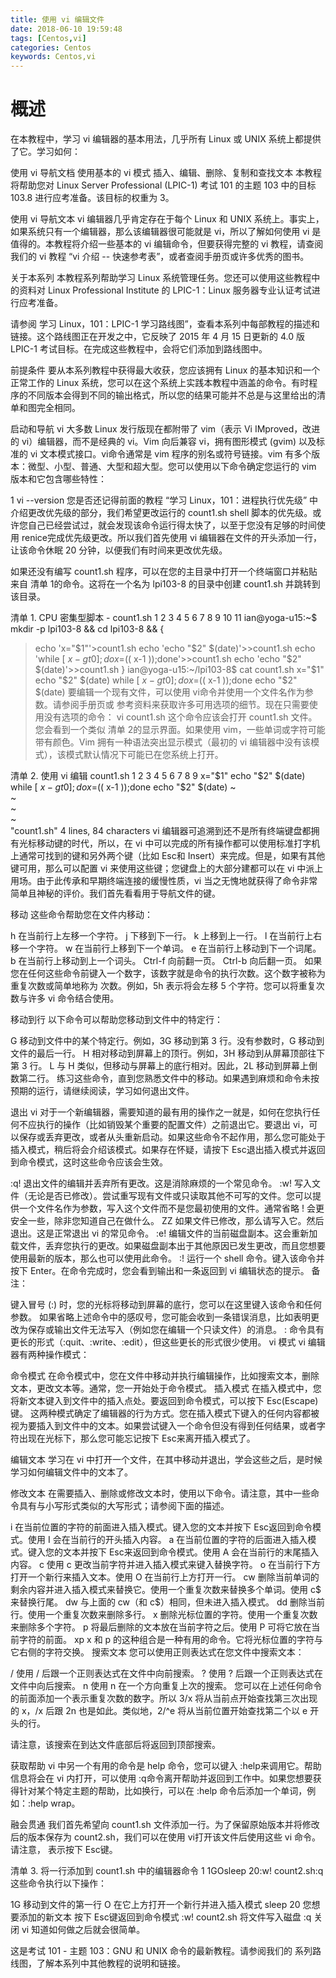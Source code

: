 ```yaml
---
title: 使用 vi 编辑文件
date: 2018-06-10 19:59:48
tags: [Centos,vi]
categories: Centos
keywords: Centos,vi
---
```


# 概述
在本教程中，学习 vi 编辑器的基本用法，几乎所有 Linux 或 UNIX 系统上都提供了它。学习如何：

使用 vi 导航文档
使用基本的 vi 模式
插入、编辑、删除、复制和查找文本
本教程将帮助您对 Linux Server Professional (LPIC-1) 考试 101 的主题 103 中的目标 103.8 进行应考准备。该目标的权重为 3。

使用 vi 导航文本
vi 编辑器几乎肯定存在于每个 Linux 和 UNIX 系统上。事实上，如果系统只有一个编辑器，那么该编辑器很可能就是 vi，所以了解如何使用 vi 是值得的。本教程将介绍一些基本的 vi 编辑命令，但要获得完整的 vi 教程，请查阅我们的 vi 教程 “vi 介绍 -- 快速参考表”，或者查阅手册页或许多优秀的图书。

关于本系列
本教程系列帮助学习 Linux 系统管理任务。您还可以使用这些教程中的资料对 Linux Professional Institute 的 LPIC-1：Linux 服务器专业认证考试进行应考准备。

请参阅 学习 Linux，101：LPIC-1 学习路线图”，查看本系列中每部教程的描述和链接。这个路线图正在开发之中，它反映了 2015 年 4 月 15 日更新的 4.0 版 LPIC-1 考试目标。在完成这些教程中，会将它们添加到路线图中。

前提条件
要从本系列教程中获得最大收获，您应该拥有 Linux 的基本知识和一个正常工作的 Linux 系统，您可以在这个系统上实践本教程中涵盖的命令。有时程序的不同版本会得到不同的输出格式，所以您的结果可能并不总是与这里给出的清单和图完全相同。

启动和导航 vi
大多数 Linux 发行版现在都附带了 vim（表示 Vi IMproved，改进的 vi）编辑器，而不是经典的 vi。Vim 向后兼容 vi，拥有图形模式 (gvim) 以及标准的 vi 文本模式接口。vi命令通常是 vim 程序的别名或符号链接。vim 有多个版本：微型、小型、普通、大型和超大型。您可以使用以下命令确定您运行的 vim 版本和它包含哪些特性：

1
vi --version
您是否还记得前面的教程 “学习 Linux，101：进程执行优先级” 中介绍更改优先级的部分，我们希望更改运行的 count1.sh shell 脚本的优先级。或许您自己已经尝试过，就会发现该命令运行得太快了，以至于您没有足够的时间使用 renice完成优先级更改。所以我们首先使用 vi 编辑器在文件的开头添加一行，让该命令休眠 20 分钟，以便我们有时间来更改优先级。

如果还没有编写 count1.sh 程序，可以在您的主目录中打开一个终端窗口并粘贴来自 清单 1的命令。这将在一个名为 lpi103-8 的目录中创建 count1.sh 并跳转到该目录。

清单 1. CPU 密集型脚本 - count1.sh
1
2
3
4
5
6
7
8
9
10
11
ian@yoga-u15:~$ mkdir -p lpi103-8 && cd lpi103-8 && {
> echo 'x="$1"'>count1.sh
> echo 'echo "$2" $(date)'>>count1.sh
> echo 'while [ $x -gt 0 ]; do x=$(( x-1 ));done'>>count1.sh
> echo 'echo "$2" $(date)'>>count1.sh
> }
ian@yoga-u15:~/lpi103-8$ cat count1.sh
x="$1"
echo "$2" $(date) 
while [ $x -gt 0 ]; do x=$(( x-1 ));done 
echo "$2" $(date)
要编辑一个现有文件，可以使用 vi命令并使用一个文件名作为参数。请参阅手册页或 参考资料来获取许多可用选项的细节。现在只需要使用没有选项的命令：
vi count1.sh
这个命令应该会打开 count1.sh 文件。您会看到一个类似 清单 2的显示界面。如果使用 vim，一些单词或字符可能带有颜色。Vim 拥有一种语法突出显示模式（最初的 vi 编辑器中没有该模式），该模式默认情况下可能已在您系统上打开。

清单 2. 使用 vi 编辑 count1.sh
1
2
3
4
5
6
7
8
9
x="$1"
 echo "$2" $(date) 
 while [ $x -gt 0 ]; do x=$(( x-1 ));done 
 echo "$2" $(date) 
 ~                                                                                 
 ~                                                                                 
 ~                                                                                 
 ~                                                                                 
"count1.sh" 4 lines, 84 characters
vi 编辑器可追溯到还不是所有终端键盘都拥有光标移动键的时代，所以，在 vi 中可以完成的所有操作都可以使用标准打字机上通常可找到的键和另外两个键（比如 Esc和 Insert）来完成。但是，如果有其他键可用，那么可以配置 vi 来使用这些键；您键盘上的大部分建都可以在 vi 中派上用场。由于此传承和早期终端连接的缓慢性质，vi 当之无愧地就获得了命令非常简单且神秘的评价。我们首先看看用于导航文件的键。

移动
这些命令帮助您在文件内移动：

h
在当前行上左移一个字符。
j
下移到下一行。
k
上移到上一行。
l
在当前行上右移一个字符。
w
在当前行上移到下一个单词。
e
在当前行上移动到下一个词尾。
b
在当前行上移动到上一个词头。
Ctrl-f
向前翻一页。
Ctrl-b
向后翻一页。
如果您在任何这些命令前键入一个数字，该数字就是命令的执行次数。这个数字被称为 重复次数或简单地称为 次数。例如，5h 表示将会左移 5 个字符。您可以将重复次数与许多 vi 命令结合使用。

移动到行
以下命令可以帮助您移动到文件中的特定行：

G
移动到文件中的某个特定行。例如，3G 移动到第 3 行。没有参数时，G 移动到文件的最后一行。
H
相对移动到屏幕上的顶行。例如，3H 移动到从屏幕顶部往下第 3 行。
L
与 H 类似，但移动与屏幕上的底行相对。因此，2L 移动到屏幕上倒数第二行。
练习这些命令，直到您熟悉文件中的移动。如果遇到麻烦和命令未按预期的运行，请继续阅读，学习如何退出文件。

退出 vi
对于一个新编辑器，需要知道的最有用的操作之一就是，如何在您执行任何不应执行的操作（比如销毁某个重要的配置文件）之前退出它。要退出 vi，可以保存或丢弃更改，或者从头重新启动。如果这些命令不起作用，那么您可能处于插入模式，稍后将会介绍该模式。如果存在怀疑，请按下 Esc退出插入模式并返回到命令模式，这时这些命令应该会生效。

:q!
退出文件的编辑并丢弃所有更改。这是消除麻烦的一个常见命令。
:w!
写入文件（无论是否已修改）。尝试重写现有文件或只读取其他不可写的文件。您可以提供一个文件名作为参数，写入这个文件而不是您最初使用的文件。通常省略 ! 会更安全一些，除非您知道自己在做什么。
ZZ
如果文件已修改，那么请写入它。然后退出。这是正常退出 vi 的常见命令。
:e!
编辑文件的当前磁盘副本。这会重新加载文件，丢弃您执行的更改。如果磁盘副本出于其他原因已发生更改，而且您想要使用最新的版本，那么也可以使用此命令。
:!
运行一个 shell 命令。键入该命令并按下 Enter。在命令完成时，您会看到输出和一条返回到 vi 编辑状态的提示。
备注：

键入冒号 (:) 时，您的光标将移动到屏幕的底行，您可以在这里键入该命令和任何参数。
如果省略上述命令中的感叹号，您可能会收到一条错误消息，比如表明更改为保存或输出文件无法写入（例如您在编辑一个只读文件）的消息。
: 命令具有更长的形式（:quit、:write、:edit），但这些更长的形式很少使用。
vi 模式
vi 编辑器有两种操作模式：

命令模式
在命令模式中，您在文件中移动并执行编辑操作，比如搜索文本，删除文本，更改文本等。通常，您一开始处于命令模式。
插入模式
在插入模式中，您将新文本键入到文件中的插入点处。要返回到命令模式，可以按下 Esc(Escape) 键。
这两种模式确定了编辑器的行为方式。您在插入模式下键入的任何内容都被视为要插入到文件中的文本。如果尝试键入一个命令但没有得到任何结果，或者字符出现在光标下，那么您可能忘记按下 Esc来离开插入模式了。

编辑文本
学习在 vi 中打开一个文件，在其中移动并退出，学会这些之后，是时候学习如何编辑文件中的文本了。

修改文本
在需要插入、删除或修改文本时，使用以下命令。请注意，其中一些命令具有与小写形式类似的大写形式；请参阅下面的描述。

i
在当前位置的字符的前面进入插入模式。键入您的文本并按下 Esc返回到命令模式。使用 I 会在当前行的开头插入内容。
a
在当前位置的字符的后面进入插入模式。键入您的文本并按下 Esc来返回到命令模式。使用 A 会在当前行的末尾插入内容。
c
使用 c 更改当前字符并进入插入模式来键入替换字符。
o
在当前行下方打开一个新行来插入文本。使用 O 在当前行上方打开一行。
cw
删除当前单词的剩余内容并进入插入模式来替换它。使用一个重复次数来替换多个单词。使用 c$ 来替换行尾。
dw
与上面的 cw（和 c$）相同，但未进入插入模式。
dd
删除当前行。使用一个重复次数来删除多行。
x
删除光标位置的字符。使用一个重复次数来删除多个字符。
p
将最后删除的文本放在当前字符之后。使用 P 可将它放在当前字符的前面。
xp
x 和 p 的这种组合是一种有用的命令。它将光标位置的字符与它右侧的字符交换。
搜索文本
您可以使用正则表达式在您文件中搜索文本：

/
使用 / 后跟一个正则表达式在文件中向前搜索。
?
使用 ? 后跟一个正则表达式在文件中向后搜索。
n
使用 n 在一个方向重复上次的搜索。
您可以在上述任何命令的前面添加一个表示重复次数的数字。所以 3/x 将从当前点开始查找第三次出现的 x，/x 后跟 2n 也是如此。类似地，2/^e 将从当前位置开始查找第二个以 e 开头的行。

请注意，该搜索在到达文件底部后将返回到顶部搜索。

获取帮助
vi 中另一个有用的命令是 help 命令，您可以键入 :help来调用它。帮助信息将会在 vi 内打开，可以使用 :q命令离开帮助并返回到工作中。如果您想要获得针对某个特定主题的帮助，比如换行，可以在 :help 命令后添加一个单词，例如：:help wrap。

融会贯通
我们首先希望向 count1.sh 文件添加一行。为了保留原始版本并将修改后的版本保存为 count2.sh，我们可以在使用 vi打开该文件后使用这些 vi 命令。请注意，<Esc> 表示按下 Esc键。

清单 3. 将一行添加到 count1.sh 中的编辑器命令
1
1GOsleep 20<Esc>:w! count2.sh:q
这些命令执行以下操作：

1G
移动到文件的第一行
O
在它上方打开一个新行并进入插入模式
sleep 20
您想要添加的新文本
<Esc>
按下 Esc键返回到命令模式
:w! count2.sh
将文件写入磁盘
:q
关闭 vi
知道如何做之后就会很简单。

这是考试 101 - 主题 103：GNU 和 UNIX 命令的最新教程。请参阅我们的 系列路线图，了解本系列中其他教程的说明和链接。




